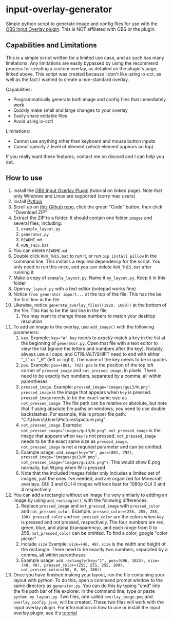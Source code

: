 # input-overlay-generator
Simple python script to generate image and config files for use with the [OBS Input Overlay plugin](https://obsproject.com/forum/resources/input-overlay.552/).
This is NOT affiliated with OBS or the plugin.

## Capabilities and Limitations
This is a simple script written for a limited use case, and as such has many limitations. Any limitations are easily bypassed by using the recommend process for creating a custom overlay, as detailed on the plugin's page, linked above. This script was created because I don't like using io-cct, as well as the fact I wanted to create a non-standard overlay.

Capabilities:
* Programmatically generate both image and config files that immediately work
* Quickly make small and large changes to your overlay
* Easily share editable files
* Avoid using io-cct!

Limitations:
* Cannot use anything other than keyboard and mouse button inputs
* Cannot specify Z level of element (which element appears on top)

If you really want these features, contact me on discord and I can help you out.

## How to use
1. Install the [OBS Input Overlay Plugin](https://obsproject.com/forum/resources/input-overlay.552/) (tutorial on linked page). Note that only Windows and Linux are supported (sorry mac users)
2. Install [Python](https://www.python.org/downloads/)
3. Scroll up on [this Github repo](https://github.com/r0hkx/input-overlay-generator), click the green "Code" button, then click "Download ZIP"
4. Extract the ZIP to a folder. It should contain one folder `images` and several files, including:
    1. `example_layout.py`
    2. `generator.py`
    3. `README.md`
    4. `RUN_THIS.bat`
5. You can delete `README.md`
6. Double click `RUN_THIS.bat` to run it, or run `pip install pillow` in the command line. This installs a required dependency for the script. You only need to run this once, and you can delete `RUN_THIS.bat` after running it
7. Make a copy of `example_layout.py`. Name it `my_layout.py`. Keep it in this folder
8. Open `my_layout.py` with a text editor (notepad works fine)
9. Notice `from generator import...` at the top of the file. This has the be the first line in the file
10. Likewise, notice `generate_overlay_files((1920, 1080))` at the bottom of the file. This has to be the last line in the file
    1. You may want to change those numbers to match your desktop resolution
11. To add an image to the overlay, use `add_image()` with the following parameters:
    1. `key`. Example: `key="W"`. `key` needs to *exactly* match a key in the list at the beginning of `generator.py`. Open that file with a text editor to view the list (ignore the letters and numbers after the key). Notably, always use all caps, and CTRL/ALT/SHIFT need to end with either "_L" or "_R" (left or right). The name of the key needs to be in quotes
    2. `pos`. Example: `pos=(801, 792)`. `pos` is the position of the top left corner of `pressed_image` and `not_pressed_image`, in pixels. There need to be exactly two numbers, separated by a comma, all within parentheses
    3. `pressed_image`. Example: `pressed_image="images/gui3/W.png"`. `pressed_image` is the image that appears when `key` is pressed. `pressed_image` needs to be the exact same size as `not_pressed_image`. The file path can be relative or absolute, but note that if using absolute file paths on windows, you need to use double backslashes. For example, this is proper file path: "C:\\\Users\\\User\\\Pictures\\\picture.png"
    4. `not_pressed_image`. Example: `not_pressed_image="images/gui3/W.png"`. `not_pressed_image` is the image that appears when `key` is not pressed. `not_pressed_image` needs to be the exact same size as `pressed_image`. `not_pressed_image` is not a required parameter and can be omitted.
    5. Example usage: `add_image(key="W", pos=(801, 792), pressed_image="images/gui3/W.png", not_pressed_image="images/gui3/E.png")`. This would show E.png normally, but W.png when W is pressed
    6. Note that the included images folder only includes a limited set of images, just the ones I've needed, and are organized for Minecraft overlays. GUI 3 and GUI 4 images will look best for 1080p GUI 3 and 4 respectively
12. You can add a rectangle without an image file very similarly to adding an image by using `add_rectangle()`, with the following differences:
    1. Replace `pressed_image` and `not_pressed_image` with `pressed_color` and `not_pressed_color`. Example: `pressed_color=(255, 255, 255, 100)`. `pressed_color` and `not_pressed_color` are the colors when `key` is pressed and not pressed, respectively. The four numbers are red, green, blue, and alpha (transparency), and each range from 0 to 255. `not_pressed_color` can be omitted. To find a color, google "color picker"
    2. Include `size` Example: `size=(48, 48)`. `size` is the width and height of the rectangle. There need to be exactly two numbers, separated by a comma, all within parentheses
    3. Example usage: `add_rectangle(key="1", pos=(696, 1023), size=(48, 48), pressed_color=(255, 255, 255, 100), not_pressed_color=(50, 0, 50, 100))`
13. Once you have finished making your layout, run the file containing your layout with python. To do this, open a command prompt window to the same directory as `generator.py`. You can do this by typing "cmd" into the file path bar of file explorer. In the command line, type or paste `python my_layout.py`. Two files, one called `overlay_image.png` and `overlay_config.json`, will be created. These two files will work with the input overlay plugin. For information on how to use or install the input overlay plugin, see it's [tutorial](https://www.youtube.com/watch?v=7DTVIh3w6U8)
